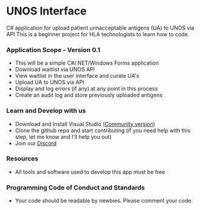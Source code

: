 # UNOS Interface
C# application for upload patient unnacceptable antigens (UA) to UNOS via API
This is a beginner project for HLA technologists to learn how to code.

### Application Scope - Version 0.1
* This will be a simple C#/.NET/Windows Forms application
* Download waitlist via UNOS API
* View waitlist in the user interface and curate UA's
* Upload UA to UNOS via API
* Display and log errors (if any) at any point in this process
* Create an audit log and store previously uploaded antigens

### Learn and Develop with us
* Download and Install Visual Studio ([Community version](https://visualstudio.microsoft.com/thank-you-downloading-visual-studio/?sku=Community&rel=16))
* Clone the github repo and start contributing (if you need help with this step, let me know and I'll help you out)
* Join our [Discord](https://discord.gg/HUaEDgR88B) 

### Resources
* All tools and software used to develop this app must be free

### Programming Code of Conduct and Standards
* Your code should be readable by newbies. Please comment your code.
